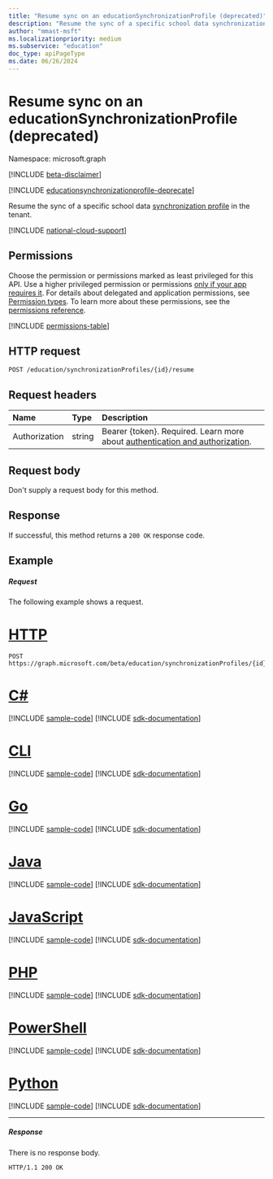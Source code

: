 ```yaml
---
title: "Resume sync on an educationSynchronizationProfile (deprecated)"
description: "Resume the sync of a specific school data synchronization profile in the tenant."
author: "mmast-msft"
ms.localizationpriority: medium
ms.subservice: "education"
doc_type: apiPageType
ms.date: 06/26/2024
---
```


# Resume sync on an educationSynchronizationProfile (deprecated)

Namespace: microsoft.graph

[!INCLUDE [beta-disclaimer](../../includes/beta-disclaimer.md)]

[!INCLUDE [educationsynchronizationprofile-deprecate](../includes/education-deprecate-educationsynchronizationprofile.md)]

Resume the sync of a specific school data [synchronization profile](../resources/educationsynchronizationprofile.md) in the tenant.

[!INCLUDE [national-cloud-support](../../includes/global-only.md)]

## Permissions
Choose the permission or permissions marked as least privileged for this API. Use a higher privileged permission or permissions [only if your app requires it](/graph/permissions-overview#best-practices-for-using-microsoft-graph-permissions). For details about delegated and application permissions, see [Permission types](/graph/permissions-overview#permission-types). To learn more about these permissions, see the [permissions reference](/graph/permissions-reference).

<!-- { "blockType": "permissions", "name": "educationsynchronizationprofile_resume" } -->
[!INCLUDE [permissions-table](../includes/permissions/educationsynchronizationprofile-resume-permissions.md)]

## HTTP request
<!-- { "blockType": "ignored" } -->
```http
POST /education/synchronizationProfiles/{id}/resume
```

## Request headers
| Name       | Type | Description|
|:-----------|:------|:----------|
| Authorization  | string  |Bearer {token}. Required. Learn more about [authentication and authorization](/graph/auth/auth-concepts).|

## Request body
Don't supply a request body for this method.
## Response
If successful, this method returns a `200 OK` response code.

## Example
##### Request
The following example shows a request.

# [HTTP](#tab/http)
<!-- {
  "blockType": "request",
  "name": "post_educationSynchronizationProfile_resume"
}-->
```http
POST https://graph.microsoft.com/beta/education/synchronizationProfiles/{id}/resume
```

# [C#](#tab/csharp)
[!INCLUDE [sample-code](../includes/snippets/csharp/post-educationsynchronizationprofile-resume-csharp-snippets.md)]
[!INCLUDE [sdk-documentation](../includes/snippets/snippets-sdk-documentation-link.md)]

# [CLI](#tab/cli)
[!INCLUDE [sample-code](../includes/snippets/cli/post-educationsynchronizationprofile-resume-cli-snippets.md)]
[!INCLUDE [sdk-documentation](../includes/snippets/snippets-sdk-documentation-link.md)]

# [Go](#tab/go)
[!INCLUDE [sample-code](../includes/snippets/go/post-educationsynchronizationprofile-resume-go-snippets.md)]
[!INCLUDE [sdk-documentation](../includes/snippets/snippets-sdk-documentation-link.md)]

# [Java](#tab/java)
[!INCLUDE [sample-code](../includes/snippets/java/post-educationsynchronizationprofile-resume-java-snippets.md)]
[!INCLUDE [sdk-documentation](../includes/snippets/snippets-sdk-documentation-link.md)]

# [JavaScript](#tab/javascript)
[!INCLUDE [sample-code](../includes/snippets/javascript/post-educationsynchronizationprofile-resume-javascript-snippets.md)]
[!INCLUDE [sdk-documentation](../includes/snippets/snippets-sdk-documentation-link.md)]

# [PHP](#tab/php)
[!INCLUDE [sample-code](../includes/snippets/php/post-educationsynchronizationprofile-resume-php-snippets.md)]
[!INCLUDE [sdk-documentation](../includes/snippets/snippets-sdk-documentation-link.md)]

# [PowerShell](#tab/powershell)
[!INCLUDE [sample-code](../includes/snippets/powershell/post-educationsynchronizationprofile-resume-powershell-snippets.md)]
[!INCLUDE [sdk-documentation](../includes/snippets/snippets-sdk-documentation-link.md)]

# [Python](#tab/python)
[!INCLUDE [sample-code](../includes/snippets/python/post-educationsynchronizationprofile-resume-python-snippets.md)]
[!INCLUDE [sdk-documentation](../includes/snippets/snippets-sdk-documentation-link.md)]

---

##### Response

There is no response body.

<!-- {
  "blockType": "response",
  "name": "post_educationSynchronizationProfile_resume"
}-->
```http
HTTP/1.1 200 OK
```
<!-- uuid: 8fcb5dbc-d5aa-4681-8e31-b001d5168d79 
2015-10-25 14:57:30 UTC -->
<!-- {
  "type": "#page.annotation",
  "description": "Example",
  "keywords": "",
  "section": "documentation",
  "tocPath": "",
  "suppressions": [
  ]
}-->


